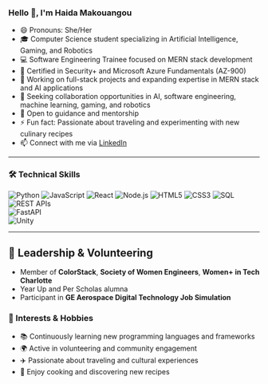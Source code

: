 ### Hello 👋, I'm Haida Makouangou

- 😄 Pronouns: She/Her  
- 🎓 Computer Science student specializing in Artificial Intelligence, Gaming, and Robotics  
- 💻 Software Engineering Trainee focused on MERN stack development  
- 🔐 Certified in Security+ and Microsoft Azure Fundamentals (AZ-900)  
- 🌱 Working on full-stack projects and expanding expertise in MERN stack and AI applications  
- 👯 Seeking collaboration opportunities in AI, software engineering, machine learning, gaming, and robotics  
- 🤔 Open to guidance and mentorship  
- ⚡ Fun fact: Passionate about traveling and experimenting with new culinary recipes  
- 📫 Connect with me via [LinkedIn](https://www.linkedin.com/in/hmakouan/)  


---

### 🛠️ Technical Skills

![Python](https://img.shields.io/badge/Python-3670A0?style=for-the-badge&logo=python&logoColor=white) 
![JavaScript](https://img.shields.io/badge/JavaScript-F7DF1E?style=for-the-badge&logo=javascript&logoColor=black) 
![React](https://img.shields.io/badge/React-20232A?style=for-the-badge&logo=react&logoColor=61DAFB) 
![Node.js](https://img.shields.io/badge/Node.js-339933?style=for-the-badge&logo=node.js&logoColor=white) 
![HTML5](https://img.shields.io/badge/HTML5-E34F26?style=for-the-badge&logo=html5&logoColor=white) 
![CSS3](https://img.shields.io/badge/CSS3-1572B6?style=for-the-badge&logo=css3&logoColor=white) 
![SQL](https://img.shields.io/badge/SQL-005C9C?style=for-the-badge&logo=mysql&logoColor=white) 
![REST APIs](https://img.shields.io/badge/REST%20APIs-FF6F00?style=for-the-badge&logo=fastapi&logoColor=white)  
![FastAPI](https://img.shields.io/badge/FastAPI-009688?style=for-the-badge&logo=fastapi&logoColor=white)   
![Unity](https://img.shields.io/badge/Unity-000000?style=for-the-badge&logo=unity&logoColor=white)

---

## 🌟 Leadership & Volunteering

- Member of **ColorStack**, **Society of Women Engineers**, **Women+ in Tech Charlotte**  
- Year Up and Per Scholas alumna  
- Participant in **GE Aerospace Digital Technology Job Simulation**  


### 🎯 Interests & Hobbies

- 📚 Continuously learning new programming languages and frameworks   
- 🌍 Active in volunteering and community engagement  
- ✈️ Passionate about traveling and cultural experiences  
- 🍳 Enjoy cooking and discovering new recipes  

